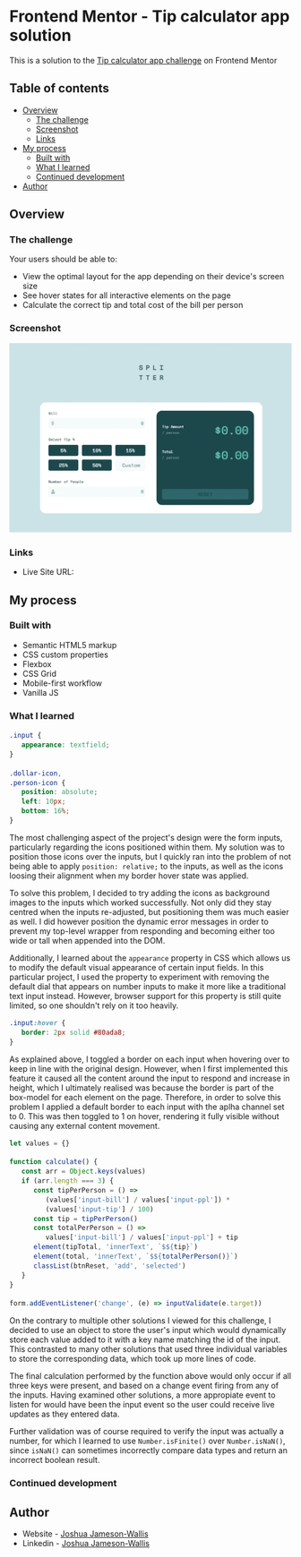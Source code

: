 # Frontend Mentor - Tip calculator app solution

This is a solution to the [Tip calculator app challenge](https://www.frontendmentor.io/challenges/tip-calculator-app-ugJNGbJUX) on Frontend Mentor

## Table of contents

-  [Overview](#overview)
   -  [The challenge](#the-challenge)
   -  [Screenshot](#screenshot)
   -  [Links](#links)
-  [My process](#my-process)
   -  [Built with](#built-with)
   -  [What I learned](#what-i-learned)
   -  [Continued development](#continued-development)
-  [Author](#author)

## Overview

### The challenge

Your users should be able to:

-  View the optimal layout for the app depending on their device's screen size
-  See hover states for all interactive elements on the page
-  Calculate the correct tip and total cost of the bill per person

### Screenshot

![](./Screenshot.png)

### Links

-  Live Site URL:

## My process

### Built with

-  Semantic HTML5 markup
-  CSS custom properties
-  Flexbox
-  CSS Grid
-  Mobile-first workflow
-  Vanilla JS

### What I learned

```css
.input {
   appearance: textfield;
}

.dollar-icon,
.person-icon {
   position: absolute;
   left: 10px;
   bottom: 16%;
}
```

The most challenging aspect of the project's design were the form inputs, particularly regarding the icons positioned within them. My solution was to position those icons over the inputs, but I quickly ran into the problem of not being able to apply `position: relative;` to the inputs, as well as the icons loosing their alignment when my border hover state was applied.

To solve this problem, I decided to try adding the icons as background images to the inputs which worked successfully. Not only did they stay centred when the inputs re-adjusted, but positioning them was much easier as well. I did however position the dynamic error messages in order to prevent my top-level wrapper from responding and becoming either too wide or tall when appended into the DOM.

Additionally, I learned about the `appearance` property in CSS which allows us to modify the default visual appearance of certain input fields. In this particular project, I used the property to experiment with removing the default dial that appears on number inputs to make it more like a traditional text input instead. However, browser support for this property is still quite limited, so one shouldn't rely on it too heavily.

```css
.input:hover {
   border: 2px solid #80ada8;
}
```

As explained above, I toggled a border on each input when hovering over to keep in line with the original design. However, when I first implemented this feature it caused all the content around the input to respond and increase in height, which I ultimately realised was because the border is part of the box-model for each element on the page. Therefore, in order to solve this problem I applied a default border to each input with the aplha channel set to 0. This was then toggled to 1 on hover, rendering it fully visible without causing any external content movement.

```js
let values = {}

function calculate() {
   const arr = Object.keys(values)
   if (arr.length === 3) {
      const tipPerPerson = () =>
         (values['input-bill'] / values['input-ppl']) *
         (values['input-tip'] / 100)
      const tip = tipPerPerson()
      const totalPerPerson = () =>
         values['input-bill'] / values['input-ppl'] + tip
      element(tipTotal, 'innerText', `$${tip}`)
      element(total, 'innerText', `$${totalPerPerson()}`)
      classList(btnReset, 'add', 'selected')
   }
}

form.addEventListener('change', (e) => inputValidate(e.target))
```

On the contrary to multiple other solutions I viewed for this challenge, I decided to use an object to store the user's input which would dynamically store each value added to it with a key name matching the id of the input. This contrasted to many other solutions that used three individual variables to store the corresponding data, which took up more lines of code.

The final calculation performed by the function above would only occur if all three keys were present, and based on a change event firing from any of the inputs. Having examined other solutions, a more appropiate event to listen for would have been the input event so the user could receive live updates as they entered data.

Further validation was of course required to verify the input was actually a number, for which I learned to use `Number.isFinite()` over `Number.isNaN()`, since `isNaN()` can sometimes incorrectly compare data types and return an incorrect boolean result.

### Continued development

## Author

-  Website - [Joshua Jameson-Wallis](https://joshuajamesonwallis.com)
-  Linkedin - [Joshua Jameson-Wallis]()
